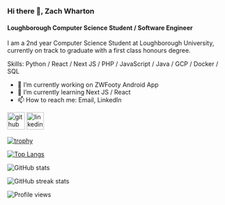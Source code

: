 ### Hi there 👋, Zach Wharton
#### Loughborough Computer Science Student / Software Engineer

I am a 2nd year Computer Science Student at Loughborough University, currently on track to graduate with a first class honours degree.

Skills: Python / React / Next JS / PHP / JavaScript / Java / GCP / Docker / SQL

- 🔭 I’m currently working on ZWFooty Android App  
- 🌱 I’m currently learning Next JS / React 
- 📫 How to reach me: Email, LinkedIn 


[<img src='https://cdn.jsdelivr.net/npm/simple-icons@3.0.1/icons/github.svg' alt='github' height='40'>](https://github.com/Zxch91)  [<img src='https://cdn.jsdelivr.net/npm/simple-icons@3.0.1/icons/linkedin.svg' alt='linkedin' height='40'>](https://www.linkedin.com/in/zachwharton/)  

[![trophy](https://github-profile-trophy.vercel.app/?username=Zxch91)](https://github.com/ryo-ma/github-profile-trophy)

[![Top Langs](https://github-readme-stats.vercel.app/api/top-langs/?username=Zxch91)](https://github.com/anuraghazra/github-readme-stats)

![GitHub stats](https://github-readme-stats.vercel.app/api?username=Zxch91&show_icons=true&count_private=true)  

![GitHub streak stats](https://streak-stats.demolab.com/?user=Zxch91)  

![Profile views](https://gpvc.arturio.dev/Zxch91)  
